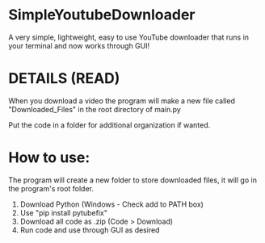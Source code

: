 # SimpleYoutubeDownloader
A very simple, lightweight, easy to use YouTube downloader that runs in your terminal and now works through GUI!

# DETAILS (READ)

When you download a video the program will make a new file called "Downloaded_Files" in the root directory of main.py

Put the code in a folder for additional organization if wanted.

# How to use:
The program will create a new folder to store downloaded files, it will go in the program's root folder.
1. Download Python (Windows - Check add to PATH box)
2. Use "pip install pytubefix"
3. Download all code as .zip (Code > Download)
4. Run code and use through GUI as desired
